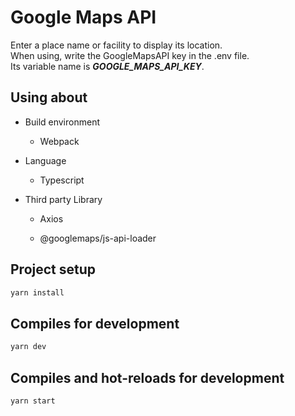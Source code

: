 # Google Maps API

Enter a place name or facility to display its location.  
When using, write the GoogleMapsAPI key in the .env file.  
Its variable name is ***GOOGLE_MAPS_API_KEY***.

## Using about

- Build environment

	- Webpack

- Language

	- Typescript

- Third party Library

	- Axios

	- @googlemaps/js-api-loader

## Project setup

```sh
yarn install
```

## Compiles for development

```sh
yarn dev
```

## Compiles and hot-reloads for development

```sh
yarn start
```
